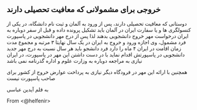 ## خروجی برای مشمولانی که معافیت تحصیلی دارند

دوستانی که معافیت تحصیلی دارند، پس از ورود به آلمان و ثبت نام دانشگاه، در یکی از کنسولگری ها و یا سفارت ایران در آلمان باید تشکیل پرونده داده و قبل از سفر دوباره به ایران درخواست مهر خروج دانشجویی بدهند
لذا پس از درج مهر دانشجویی در پاسپورت فرد مشمول، وی اجازه ورود و خروج به ایران در یک سال نهایتا ۳ مرتبه و مجموع مدت زمان اقامت در ایران ۴ ماه را دارد
فرد دانشجو باید هر سال نسبت به درج مهر جدید دانشجویی در پاسپورتش اقدام نماید
با در دست داشتن این مهر در پاسپورت، در ایران نیازی به مراجعه دوباره به وزارت علوم و اداره گذرنامه نمی باشد

همچنین با ارائه این مهر در فرودگاه دیگر نیازی به پرداخت عوارض خروج از کشور برای صاحب پاسپورت نیست

به قلم آیدین عباسی

From <@helfenir>